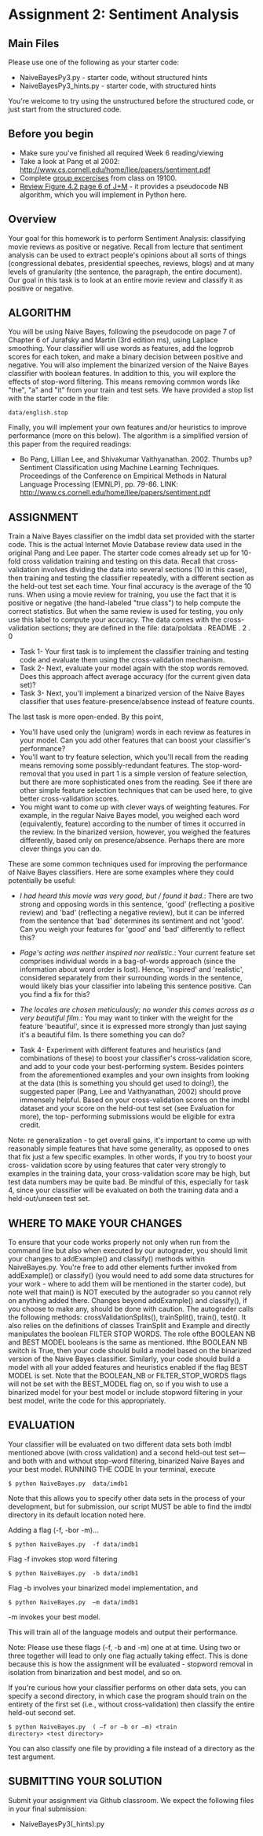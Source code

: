 
# Assignment 2: Sentiment Analysis

## Main Files 

Please use one of the following as your starter code: 
+ NaiveBayesPy3.py - starter code, without structured hints 
+ NaiveBayesPy3_hints.py - starter code, with structured hints 

You're welcome to try using the unstructured before the structured code, or just start from the structured code. 


## Before you begin
+ Make sure you've finished all required Week 6 reading/viewing 
+ Take a look at Pang et al 2002: http://www.cs.cornell.edu/home/llee/papers/sentiment.pdf
+ Complete [group excercises](https://aarhusuniversitet-my.sharepoint.com/:w:/g/personal/au622501_uni_au_dk/ETW8G0Mu04hNpmfMOgQR0eYBSGXha27hyM30D-CPAgTjYA?e=BG2svC) from class on 19100.  
+ [Review Figure 4.2 page 6 of J+M](https://web.stanford.edu/~jurafsky/slp3/4.pdf) - it provides a pseudocode NB algorithm, which you will implement in Python here.  


## Overview 

Your goal for this homework is to perform Sentiment Analysis: classifying movie
reviews as positive or negative. Recall from lecture that sentiment analysis can be
used to extract people's opinions about all sorts of things (congressional debates,
presidential speeches, reviews, blogs) and at many levels of granularity (the
sentence, the paragraph, the entire document). Our goal in this task is to look at
an entire movie review and classify it as positive or negative.

## ALGORITHM
You will be using Naive Bayes, following the pseudocode on page 7 of Chapter 6
of Jurafsky and Martin (3rd edition ms), using Laplace smoothing. Your classifier
will use words as features, add the logprob scores for each token, and make a
binary decision between positive and negative. You will also implement the
binarized version of the Naive Bayes classifier with boolean features. In addition
to this, you will explore the effects of stop-word filtering. This means removing
common words like "the", "a" and "it" from your train and test sets. We have
provided a stop list with the starter code in the file:

```
data/english.stop
```

Finally, you will implement your own features and/or heuristics to improve
performance (more on this below).
The algorithm is a simplified version of this paper from the required readings:


+ Bo Pang, Lillian Lee, and Shivakumar Vaithyanathan. 2002. Thumbs up?
Sentiment Classification using Machine Learning Techniques. Proceedings of
the Conference on Empirical Methods in Natural Language Processing (EMNLP),
pp. 79-86. LINK: http://www.cs.cornell.edu/home/llee/papers/sentiment.pdf

## ASSIGNMENT
Train a Naive Bayes classifier on the imdbl data set provided with the starter
code. This is the actual Internet Movie Database review data used in the original
Pang and Lee paper. The starter code comes already set up for 10-fold cross
validation training and testing on this data. Recall that cross-validation involves
dividing the data into several sections (10 in this case), then training and testing
the classifier repeatedly, with a different section as the held-out test set each
time. Your final accuracy is the average of the 10 runs. When using a movie review
for training, you use the fact that it is positive or negative (the hand-labeled "true
class") to help compute the correct statistics. But when the same review is used
for testing, you only use this label to compute your accuracy. The data comes
with the cross-validation sections; they are defined in the file:
data/poldata . README . 2 . 0
+ Task 1- Your first task is to implement the classifier training and testing code and
evaluate them using the cross-validation mechanism.
+ Task 2- Next, evaluate your model again with the stop words removed. Does this
approach affect average accuracy (for the current given data set)?
+ Task 3- Next, you'll implement a binarized version of the Naive Bayes classifier
that uses feature-presence/absence instead of feature counts.

The last task is more open-ended. By this point,

+ You'll have used only the (unigram) words in each review as features in your
model. Can you add other features that can boost your classifier's
performance?
+  You'll want to try feature selection, which you'll recall from the reading means
removing some possibly-redundant features. The stop-word-removal that you
used in part 1 is a simple version of feature selection, but there are more
sophisticated ones from the reading. See if there are other simple feature
selection techniques that can be used here, to give better cross-validation
scores.
+ You might want to come up with clever ways of weighting features. For
example, in the regular Naive Bayes model, you weighed each word
(equivalently, feature) according to the number of times it occurred in the
review. In the binarized version, however, you weighed the features differently,
based only on presence/absence. Perhaps there are more clever things you can
do.

These are some common techniques used for improving the performance of
Naive Bayes classifiers. Here are some examples where they could potentially be
useful: 

+ *I had heard this movie was very good, but / found it bad.*: There are two strong
and opposing words in this sentence, 'good' (reflecting a positive review) and
'bad' (reflecting a negative review), but it can be inferred from the sentence
that 'bad' determines its sentiment and not 'good'. Can you weigh your
features for 'good' and 'bad' differently to reflect this?
+ *Page's acting was neither inspired nor realistic.*: Your current feature set
comprises individual words in a bag-of-words approach (since the information
about word order is lost). Hence, 'inspired' and 'realistic', considered separately
from their surrounding words in the sentence, would likely bias your classifier
into labeling this sentence positive. Can you find a fix for this?
+ *The locales are chosen meticulously; no wonder this comes across as a very
beautiful film.*: You may want to tinker with the weight for the feature
'beautiful', since it is expressed more strongly than just saying it's a beautiful
film. Is there something you can do?

+ Task 4- Experiment with different features and heuristics (and combinations of
these) to boost your classifier's cross-validation score, and add to your code your
best-performing system. Besides pointers from the aforementioned examples
and your own insights from looking at the data (this is something you should get
used to doing!), the suggested paper (Pang, Lee and Vaithyanathan, 2002) should
prove immensely helpful. Based on your cross-validation scores on the imdbl
dataset and your score on the held-out test set (see Evaluation for more), the top-
performing submissions would be eligible for extra credit.

Note: re generalization - to get overall gains, it's important to come up with
reasonably simple features that have some generality, as opposed to ones that fix
just a few specific examples. In other words, if you try to boost your cross-
validation score by using features that cater very strongly to examples in the
training data, your cross-validation score may be high, but test data numbers
may be quite bad. Be mindful of this, especially for task 4, since your classifier will
be evaluated on both the training data and a held-out/unseen test set.

## WHERE TO MAKE YOUR CHANGES
To ensure that your code works properly not only when run from the command
line but also when executed by our autograder, you should limit your changes to
addExample() and classify() methods within NaiveBayes.py. You're free to add
other elements further invoked from addExample() or classify() (you would need
to add some data structures for your work - where to add them will be
mentioned in the starter code), but note well that main() is NOT executed by the
autograder so you cannot rely on anything added there.
Changes beyond addExample() and classify(), if you choose to make any, should
be done with caution. The autograder calls the following methods:
crossValidationSplits(), trainSplit(), train(), test(). It also relies on the definitions
of classes TrainSplit and Example and directly manipulates the boolean
FILTER STOP WORDS. The role ofthe BOOLEAN NB and BEST MODEL booleans
is the same as mentioned. Ifthe BOOLEAN NB switch is True, then your code
should build a model based on the binarized version of the Naive Bayes classifier.
Similarly, your code should build a model with all your added features and
heuristics enabled if the flag BEST MODEL is set. Note that the BOOLEAN_NB or
FILTER_STOP_WORDS flags will not be set with the BEST_MODEL flag on, so if you
wish to use a binarized model for your best model or include stopword filtering in
your best model, write the code for this appropriately.

## EVALUATION
Your classifier will be evaluated on two different data sets both imdbl
mentioned above (with cross validation) and a second held-out test set—and
both with and without stop-word filtering, binarized Naive Bayes and your best
model.
RUNNING THE CODE
In your terminal, execute

```
$ python NaiveBayes.py  data/imdb1
```

Note that this allows you to specify other data sets in the process of your
development, but for submission, our script MUST be able to find the imdbl
directory in its default location noted here.

Adding a flag (-f, -bor -m)...

```
$ python NaiveBayes.py  -f data/imdb1
```

Flag -f invokes stop word filtering

```
$ python NaiveBayes.py  -b data/imdb1
``` 

Flag -b involves your binarized model implementation, and

```
$ python NaiveBayes.py  —m data/imdb1
```

-m invokes your best model.

This will train all of the language models and output their performance.

Note: Please use these flags (-f, -b and -m) one at at time. Using two or three
together will lead to only one flag actually taking effect. This is done because this
is how the assignment will be evaluated - stopword removal in isolation from
binarization and best model, and so on.

If you're curious how your classifier performs on other data sets, you can specify a
second directory, in which case the program should train on the entirety of the
first set (i.e., without cross-validation) then classify the entire held-out second
set.

```
$ python NaiveBayes.py  ( —f or —b or —m) <train
directory> <test directory>
```

You can also classify one file by providing a file instead of a directory as the test
argument.

## SUBMITTING YOUR SOLUTION
Submit your assignment via Github classroom. We expect the
following files in your final submission:

+ NaiveBayesPy3(\_hints).py



